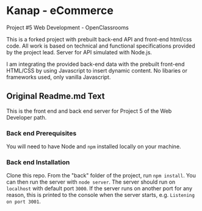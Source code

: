 # Kanap - eCommerce #
Project #5 Web Development - OpenClassrooms

This is a forked project with prebuilt back-end API and front-end html/css code. All work is based on technical and functional specifications provided by the project lead. Server for API simulated with Node.js.

I am integrating the provided back-end data with the prebuilt front-end HTML/CSS by using Javascript to insert dynamic content. No libaries or frameworks used, only vanilla Javascript. 


## Original Readme.md Text ##

This is the front end and back end server for Project 5 of the Web Developer path.

### Back end Prerequisites ###

You will need to have Node and `npm` installed locally on your machine.

### Back end Installation ###

Clone this repo. From the "back" folder of the project, run `npm install`. You 
can then run the server with `node server`. 
The server should run on `localhost` with default port `3000`. If the
server runs on another port for any reason, this is printed to the
console when the server starts, e.g. `Listening on port 3001`.
